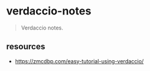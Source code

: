 # verdaccio-notes
> Verdaccio notes.

## resources
- https://zmcdbp.com/easy-tutorial-using-verdaccio/
